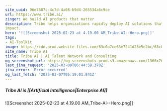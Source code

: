 ```yaml
---
site_uuid: 96e7687c-4c7d-4a08-b9d4-265534a6c9ce
url: https://www.tribe.ai/
zinger: We build AI products that matter
description: Tribe helps organizations rapidly deploy AI solutions that have real business
impact.
hero: '![[Screenshot 2025-02-23 at 4.19.00 AM_Tribe-AI--Hero.png]]'
tags:
- AI-Toolkit
image: https://cdn.prod.website-files.com/63c0a7ce63e7241d23e5e2bc/63c0a81e6584d9ad52d00f13_5fc411381c29730239f8ea09_web.webp
site_name: Tribe AI
title: Tribe AI | AI Talent Network and Consulting
og_screenshot_url: https://og-screenshots-prod.s3.amazonaws.com/1366x768/80/false/078dbb8074582a3fb12ae6855387de3389e292484ddf0599da0c214c81c93d0f.jpeg
last_jina_request: '2025-03-09T06:44:59.370Z'
jina_error: 'Error occurred'
og_last_fetch: '2025-03-07T05:19:01.841Z'
---
```

##### Tribe AI is [[Artificial Intelligence|Enterprise AI]]
![[Screenshot 2025-02-23 at 4.19.00 AM_Tribe-AI--Hero.png]]
